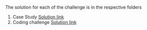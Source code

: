 The solution for each of the challenge is in the respective folders

1. Case Study [Solution link](https://github.com/gauti038/spark-networks-challenge/tree/master/case-study-solution)
2. Coding challenge [Solution link](https://github.com/gauti038/spark-networks-challenge/tree/master/coding-challenge-solution)